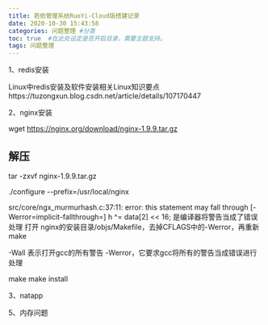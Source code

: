 ```yaml
---
title: 若依管理系统RuoYi-Cloud版搭建记录
date: 2020-10-30 15:43:58
categories: 问题整理 #分类
toc: true  #在此处设定是否开启目录，需要主题支持。
tags: 问题整理
---
```

1、redis安装

Linux中redis安装及软件安装相关Linux知识要点https://tuzongxun.blog.csdn.net/article/details/107170447



2、nginx安装

wget https://nginx.org/download/nginx-1.9.9.tar.gz

## 解压
tar -zxvf nginx-1.9.9.tar.gz

./configure --prefix=/usr/local/nginx


src/core/ngx_murmurhash.c:37:11: error: this statement may fall through [-Werror=implicit-fallthrough=]
h ^= data[2] << 16;
是编译器将警告当成了错误处理
打开 nginx的安装目录/objs/Makefile，去掉CFLAGS中的-Werror，再重新make



-Wall 表示打开gcc的所有警告
-Werror，它要求gcc将所有的警告当成错误进行处理


make
make install



3、natapp



5、内存问题